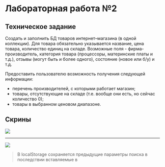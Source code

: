 # Лабораторная работа №2

## Техническое задание
Создать и заполнить БД товаров интернет–магазина (в одной коллекции). Для товара обязательно указывается название, цена товара, количество единиц на складе. Возможные поля - фирма-производитель, категория товара (процессоры, материнские платы и т.д.), отзывы (могут быть и более одного), состояние (новое или б/у) и т.д.

Предоставить пользователю возможность получения следующей информации:

- перечень производителей, с которыми работает магазин;
- товары, отсутствующие на складе (т.е. вообще они есть, но сейчас количество 0);
- товары в выбранном ценовом диапазоне.

## Скрины

![](https://i.imgur.com/pLXVUfi.png)

---

![](https://i.imgur.com/LDmDy61.png)
> В localStorage сохраняется предыдущие параметры поиска в последствии вставляемые в <datalist></datalist>
